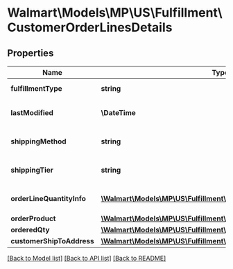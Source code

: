 # Walmart\Models\MP\US\Fulfillment\CustomerOrderLinesDetails

## Properties

Name | Type | Description | Notes
------------ | ------------- | ------------- | -------------
**fulfillmentType** | **string** | fulfillmentType of the order | [optional]
**lastModified** | **\DateTime** | Last modified date of the order lines | [optional]
**shippingMethod** | **string** | Shipping method of the order lines | [optional]
**shippingTier** | **string** | Shipping tier of the order lines | [optional]
**orderLineQuantityInfo** | [**\Walmart\Models\MP\US\Fulfillment\CustomerOrderLineQtyInfo[]**](CustomerOrderLineQtyInfo.md) | Order line quantity information | [optional]
**orderProduct** | [**\Walmart\Models\MP\US\Fulfillment\OrderProduct**](OrderProduct.md) |  | [optional]
**orderedQty** | [**\Walmart\Models\MP\US\Fulfillment\CustomerOrderItemQuantityType**](CustomerOrderItemQuantityType.md) |  | [optional]
**customerShipToAddress** | [**\Walmart\Models\MP\US\Fulfillment\CustomerShipToAddress**](CustomerShipToAddress.md) |  | [optional]


[[Back to Model list]](./) [[Back to API list]](../../../../../README.md#supported-apis) [[Back to README]](../../../../../README.md)
